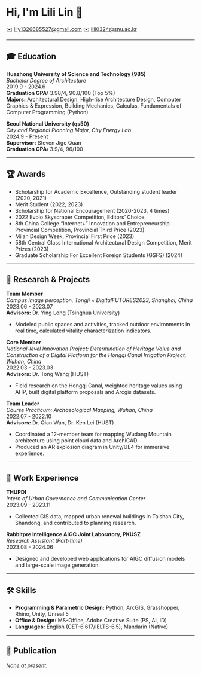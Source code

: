 # Hi, I'm Lili Lin 👋

✉️ lily1326685527@gmail.com
✉️ lili0324@snu.ac.kr

---

## 🎓 Education

**Huazhong University of Science and Technology (985)**  
_Bachelor Degree of Architecture_  
2019.9 - 2024.6  
**Graduation GPA:** 3.98/4, 90.8/100 (Top 5%)  
**Majors:** Architectural Design, High-rise Architecture Design, Computer Graphics & Expression, Building Mechanics, Calculus, Fundamentals of Computer Programming (Python)

**Seoul National University (qs50)**  
_City and Regional Planning Major, City Energy Lab_  
2024.9 - Present  
**Supervisor:** Steven Jige Quan  
**Graduation GPA:** 3.9/4, 96/100

---

## 🏆 Awards

- Scholarship for Academic Excellence, Outstanding student leader (2020, 2021)
- Merit Student (2022, 2023)
- Scholarship for National Encouragement (2020-2023, 4 times)
- 2022 Evolo Skyscraper Competition, Editors’ Choice
- 8th China College “Internet+” Innovation and Entrepreneurship Provincial Competition, Provincial Third Price (2023)
- Milan Design Week, Provincial First Price (2023)
- 58th Central Glass International Architectural Design Competition, Merit Prizes (2023)
- Graduate Scholarship For Excellent Foreign Students (GSFS) (2024)

---

## 🔬 Research & Projects

**Team Member**  
_Campus image perception, Tongji × DigitalFUTURES2023, Shanghai, China_  
2023.06 - 2023.07  
**Advisors:** Dr. Ying Long (Tsinghua University)  
- Modeled public spaces and activities, tracked outdoor environments in real time, calculated vitality characterization indicators.

**Core Member**  
_National-level Innovation Project: Determination of Heritage Value and Construction of a Digital Platform for the Hongqi Canal Irrigation Project, Wuhan, China_  
2022.03 - 2023.03  
**Advisors:** Dr. Tong Wang (HUST)  
- Field research on the Hongqi Canal, weighted heritage values using AHP, built digital platform proposals and Arcgis datasets.

**Team Leader**  
_Course Practicum: Archaeological Mapping, Wuhan, China_  
2022.07 - 2022.10  
**Advisors:** Dr. Qian Wan, Dr. Ken Lei (HUST)  
- Coordinated a 12-member team for mapping Wudang Mountain architecture using point cloud data and ArchiCAD.
- Produced an AR explosion diagram in Unity/UE4 for immersive experience.

---

## 💼 Work Experience

**THUPDI**  
_Intern of Urban Governance and Communication Center_  
2023.09 - 2023.11  
- Collected GIS data, mapped urban renewal buildings in Taishan City, Shandong, and contributed to planning research.

**Rabbitpre Intelligence AIGC Joint Laboratory, PKUSZ**  
_Research Assistant (Part-time)_  
2023.08 - 2024.06  
- Designed and developed web applications for AIGC diffusion models and large-scale image generation.

---

## 🛠 Skills

- **Programming & Parametric Design:** Python, ArcGIS, Grasshopper, Rhino, Unity, Unreal 5
- **Office & Design:** MS-Office, Adobe Creative Suite (PS, AI, ID)
- **Languages:** English (CET-6 617/IELTS-6.5), Mandarin (Native)

---

## 📄 Publication

_None at present._

